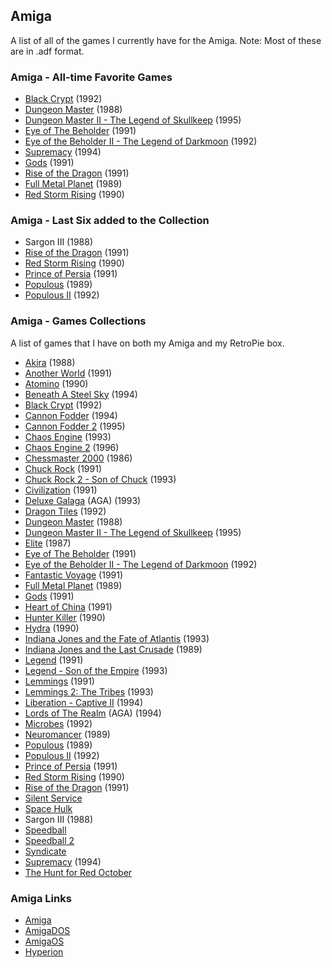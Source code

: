 ## Amiga

A list of all of the games I currently have for the Amiga. Note: Most of these are in .adf format.

### Amiga - All-time Favorite Games

- [Black Crypt](http://www.lemonamiga.com/?game_id=1323) (1992)
- [Dungeon Master](http://www.lemonamiga.com/?game_id=1323) (1988)
- [Dungeon Master II - The Legend of Skullkeep](http://www.lemonamiga.com/games/details.php?id=1395) (1995)
- [Eye of The Beholder](http://www.lemonamiga.com/?game_id=1323) (1991)
- [Eye of the Beholder II - The Legend of Darkmoon](http://www.lemonamiga.com/games/details.php?id=386) (1992)
- [Supremacy](http://www.lemonamiga.com/?game_id=1323) (1994)
- [Gods](http://www.lemonamiga.com/?game_id=1323) (1991)
- [Rise of the Dragon](http://www.lemonamiga.com/?game_id=1323) (1991)
- [Full Metal Planet](http://www.lemonamiga.com/?game_id=1323) (1989)
- [Red Storm Rising](http://www.lemonamiga.com/?game_id=1323) (1990)

### Amiga - Last Six added to the Collection

- Sargon III (1988)
- [Rise of the Dragon](http://www.lemonamiga.com/?game_id=1323) (1991)
- [Red Storm Rising](http://www.lemonamiga.com/?game_id=1323) (1990)
- [Prince of Persia](http://www.lemonamiga.com/?game_id=1323) (1991)
- [Populous](http://www.lemonamiga.com/?game_id=1323) (1989)
- [Populous II](http://www.lemonamiga.com/games/details.php?id=854) (1992)

### Amiga - Games Collections

A list of games that I have on both my Amiga and my RetroPie box.

- [Akira](http://www.lemonamiga.com/?game_id=1323) (1988)
- [Another World](http://www.lemonamiga.com/?game_id=1323) (1991)
- [Atomino](http://www.lemonamiga.com/games/details.php?id=100) (1990)
- [Beneath A Steel Sky](http://www.lemonamiga.com/?game_id=1323) (1994)
- [Black Crypt](http://www.lemonamiga.com/?game_id=1323) (1992)
- [Cannon Fodder](http://www.lemonamiga.com/?game_id=1323) (1994)
- [Cannon Fodder 2](http://www.lemonamiga.com/games/details.php?id=216) (1995)
- [Chaos Engine](http://www.lemonamiga.com/?game_id=1323) (1993)
- [Chaos Engine 2](http://www.lemonamiga.com/games/details.php?id=253) (1996)
- [Chessmaster 2000](http://www.lemonamiga.com/?game_id=1323) (1986)
- [Chuck Rock](http://www.lemonamiga.com/?game_id=1323) (1991)
- [Chuck Rock 2 - Son of Chuck](http://www.lemonamiga.com/games/details.php?id=261) (1993)
- [Civilization](http://www.lemonamiga.com/?game_id=1323) (1991)
- [Deluxe Galaga](http://www.lemonamiga.com/?game_id=1323) (AGA) (1993)
- [Dragon Tiles](http://www.lemonamiga.com/?game_id=1323) (1992)
- [Dungeon Master](http://www.lemonamiga.com/?game_id=1323) (1988)
- [Dungeon Master II - The Legend of Skullkeep](http://www.lemonamiga.com/games/details.php?id=1395) (1995)
- [Elite](http://www.lemonamiga.com/?game_id=1323) (1987)
- [Eye of The Beholder](http://www.lemonamiga.com/?game_id=1323) (1991)
- [Eye of the Beholder II - The Legend of Darkmoon](http://www.lemonamiga.com/games/details.php?id=386) (1992)
- [Fantastic Voyage](http://www.lemonamiga.com/?game_id=1323) (1991)
- [Full Metal Planet](http://www.lemonamiga.com/?game_id=1323) (1989)
- [Gods](http://www.lemonamiga.com/?game_id=1323) (1991)
- [Heart of China](http://www.lemonamiga.com/?game_id=1323) (1991)
- [Hunter Killer](http://www.lemonamiga.com/?game_id=1323) (1990)
- [Hydra](http://www.lemonamiga.com/?game_id=1323) (1990)
- [Indiana Jones and the Fate of Atlantis](http://www.lemonamiga.com/?game_id=1323) (1993)
- [Indiana Jones and the Last Crusade](http://www.lemonamiga.com/?game_id=1323) (1989)
- [Legend](http://www.lemonamiga.com/?game_id=1323) (1991)
- [Legend - Son of the Empire](http://www.lemonamiga.com/?game_id=1323) (1993)
- [Lemmings](http://www.lemonamiga.com/?game_id=1323) (1991)
- [Lemmings 2: The Tribes](http://www.lemonamiga.com/games/details.php?id=677) (1993)
- [Liberation - Captive II](http://www.lemonamiga.com/?game_id=1323) (1994)
- [Lords of The Realm](http://www.lemonamiga.com/?game_id=1323) (AGA) (1994)
- [Microbes](http://www.lemonamiga.com/?game_id=1323) (1992)
- [Neuromancer](http://www.lemonamiga.com/?game_id=1323) (1989)
- [Populous](http://www.lemonamiga.com/?game_id=1323) (1989)
- [Populous II](http://www.lemonamiga.com/games/details.php?id=854) (1992)
- [Prince of Persia](http://www.lemonamiga.com/?game_id=1323) (1991)
- [Red Storm Rising](http://www.lemonamiga.com/?game_id=1323) (1990)
- [Rise of the Dragon](http://www.lemonamiga.com/?game_id=1323) (1991)
- [Silent Service](http://www.lemonamiga.com/?game_id=1323)
- [Space Hulk](http://www.lemonamiga.com/?game_id=1323)
- Sargon III (1988)
- [Speedball](http://www.lemonamiga.com/?game_id=1323)
- [Speedball 2](http://www.lemonamiga.com/games/details.php?id=984)
- [Syndicate](http://www.lemonamiga.com/?game_id=1323)
- [Supremacy](http://www.lemonamiga.com/?game_id=1323) (1994)
- [The Hunt for Red October](http://www.lemonamiga.com/?game_id=1323)

### Amiga Links

- [Amiga](https://en.wikipedia.org/wiki/Amiga)
- [AmigaDOS](https://en.wikipedia.org/wiki/AmigaDOS)
- [AmigaOS](https://en.wikipedia.org/wiki/AmigaOS)
- [Hyperion](https://en.wikipedia.org/wiki/Hyperion_Entertainment)

